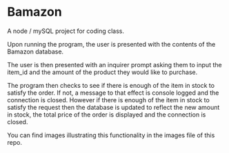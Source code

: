 # Bamazon
A node / mySQL project for coding class.

Upon running the program, the user is presented with the contents of the Bamazon database.

The user is then presented with an inquirer prompt asking them to input the item_id and the amount of the product they would like to purchase.

The program then checks to see if there is enough of the item in stock to satisfy the order. If not, a message to that effect is console logged and the connection is closed. However if there is enough of the item in stock to satisfy the request then the database is updated to reflect the new amount in stock, the total price of the order is displayed and the connection is closed.

You can find images illustrating this functionality in the images file of this repo.
